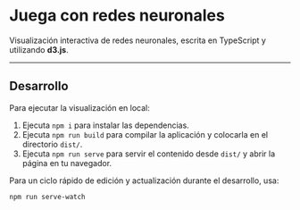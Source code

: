 # Juega con redes neuronales

Visualización interactiva de redes neuronales, escrita en TypeScript y utilizando **d3.js**.

---

## Desarrollo

Para ejecutar la visualización en local:  

1. Ejecuta `npm i` para instalar las dependencias.  
2. Ejecuta `npm run build` para compilar la aplicación y colocarla en el directorio `dist/`.  
3. Ejecuta `npm run serve` para servir el contenido desde `dist/` y abrir la página en tu navegador.

Para un ciclo rápido de edición y actualización durante el desarrollo, usa:  

```bash
npm run serve-watch
